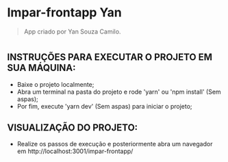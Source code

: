 # Impar-frontapp Yan

> App criado por Yan Souza Camilo.

<!-- > Disponível em: https://yancamilodev.github.io/impar-frontapp/ -->

#

## INSTRUÇÕES PARA EXECUTAR O PROJETO EM SUA MÁQUINA:

- Baixe o projeto localmente;
- Abra um terminal na pasta do projeto e rode 'yarn' ou 'npm install' (Sem aspas);
- Por fim, execute 'yarn dev' (Sem aspas) para iniciar o projeto;

## VISUALIZAÇÃO DO PROJETO:

<!-- - OPÇÃO 01: Acesse o site publicado no endereço: https://yancamilodev.github.io/impar-frontapp/ -->

- Realize os passos de execução e posteriormente abra um navegador em http://localhost:3001/impar-frontapp/
